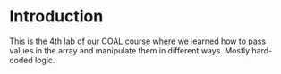 # Introduction

This is the 4th lab of our COAL course where we learned how to pass values in the array and manipulate them in different ways. Mostly hard-coded logic.